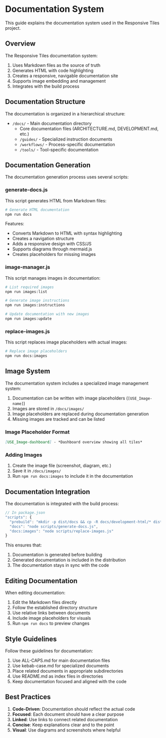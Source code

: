 # Documentation System

This guide explains the documentation system used in the Responsive Tiles project.

## Overview

The Responsive Tiles documentation system:

1. Uses Markdown files as the source of truth
2. Generates HTML with code highlighting
3. Creates a responsive, navigable documentation site
4. Supports image embedding and management
5. Integrates with the build process

## Documentation Structure

The documentation is organized in a hierarchical structure:

- `/docs/` - Main documentation directory
  - Core documentation files (ARCHITECTURE.md, DEVELOPMENT.md, etc.)
  - `/guides/` - Specialized instruction documents
  - `/workflows/` - Process-specific documentation
  - `/tools/` - Tool-specific documentation

## Documentation Generation

The documentation generation process uses several scripts:

### generate-docs.js

This script generates HTML from Markdown files:

```bash
# Generate HTML documentation
npm run docs
```

Features:
- Converts Markdown to HTML with syntax highlighting
- Creates a navigation structure
- Adds a responsive design with CSS/JS
- Supports diagrams through mermaid.js
- Creates placeholders for missing images

### image-manager.js

This script manages images in documentation:

```bash
# List required images
npm run images:list

# Generate image instructions
npm run images:instructions

# Update documentation with new images
npm run images:update
```

### replace-images.js

This script replaces image placeholders with actual images:

```bash
# Replace image placeholders
npm run docs:images
```

## Image System

The documentation system includes a specialized image management system:

1. Documentation can be written with image placeholders (`[USE_Image-name]`)
2. Images are stored in `/docs/images/`
3. Image placeholders are replaced during documentation generation
4. Missing images are tracked and can be listed

### Image Placeholder Format

```markdown
[USE_Image-dashboard] - *Dashboard overview showing all tiles*
```

### Adding Images

1. Create the image file (screenshot, diagram, etc.)
2. Save it in `/docs/images/`
3. Run `npm run docs:images` to include it in the documentation

## Documentation Integration

The documentation is integrated with the build process:

```javascript
// In package.json
"scripts": {
  "prebuild": "mkdir -p dist/docs && cp -R docs/development-html/* dist/docs/",
  "docs": "node scripts/generate-docs.js",
  "docs:images": "node scripts/replace-images.js"
}
```

This ensures that:
1. Documentation is generated before building
2. Generated documentation is included in the distribution
3. The documentation stays in sync with the code

## Editing Documentation

When editing documentation:

1. Edit the Markdown files directly
2. Follow the established directory structure
3. Use relative links between documents
4. Include image placeholders for visuals
5. Run `npm run docs` to preview changes

## Style Guidelines

Follow these guidelines for documentation:

1. Use ALL-CAPS.md for main documentation files
2. Use kebab-case.md for specialized documents
3. Place related documents in appropriate subdirectories
4. Use README.md as index files in directories
5. Keep documentation focused and aligned with the code

## Best Practices

1. **Code-Driven**: Documentation should reflect the actual code
2. **Focused**: Each document should have a clear purpose
3. **Linked**: Use links to connect related documentation
4. **Concise**: Keep explanations clear and to the point
5. **Visual**: Use diagrams and screenshots where helpful